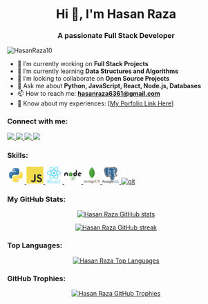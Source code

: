 <h1 align="center">Hi 👋, I'm Hasan Raza</h1>
<h3 align="center">A passionate Full Stack Developer</h3>

<p align="left"> <img src="https://komarev.com/ghpvc/?username=HasanRaza10&label=Profile%20views&color=0e75b6&style=flat" alt="HasanRaza10" /> </p>

- 🔭 I’m currently working on **Full Stack Projects**
- 🌱 I’m currently learning **Data Structures and Algorithms**
- 👯 I’m looking to collaborate on **Open Source Projects**
- 💬 Ask me about **Python, JavaScript, React, Node.js, Databases**
- 📫 How to reach me: **hasanraza6361@gmail.com**
- 📄 Know about my experiences: [[My Porfolio Link Here](https://hasan-raza-portfolio.onrender.com/)]

<h3 align="left">Connect with me:</h3>
<p align="left"> 
    <a href="https://www.linkedin.com/in/hasan-raza-b35752262" target="_blank">
        <img src="https://img.shields.io/badge/-LinkedIn-%230077B5?style=for-the-badge&logo=linkedin&logoColor=white" target="_blank" />
    </a>
    <a href="https://x.com/HasanRaza133977?t=xuSdo_HfbueccDNIAwkvGw&s=09" target="_blank">
        <img src="https://img.shields.io/badge/-Twitter-1DA1F2?style=for-the-badge&logo=twitter&logoColor=white" target="_blank" />
    </a>
    <a href="https://stackoverflow.com/users/31053411/hasan-raza" target="_blank">
        <img src="https://img.shields.io/badge/-StackOverflow-FE7A16?style=for-the-badge&logo=stackoverflow&logoColor=white" target="_blank" />
    </a>
    <a href="https://medium.com/@yourmediumusername" target="_blank">
        <img src="https://img.shields.io/badge/-Medium-black?style=for-the-badge&logo=medium&logoColor=white" target="_blank" />
    </a>
</p>

<h3 align="left">Skills:</h3>
<p align="left">
    <a href="https://www.python.org" target="_blank" rel="noreferrer"> <img src="https://raw.githubusercontent.com/devicons/devicon/master/icons/python/python-original.svg" alt="python" width="40" height="40"/> </a>
    <a href="https://www.javascript.com" target="_blank" rel="noreferrer"> <img src="https://raw.githubusercontent.com/devicons/devicon/master/icons/javascript/javascript-original.svg" alt="javascript" width="40" height="40"/> </a>
    <a href="https://react.dev/" target="_blank" rel="noreferrer"> <img src="https://raw.githubusercontent.com/devicons/devicon/master/icons/react/react-original-wordmark.svg" alt="react" width="40" height="40"/> </a>
    <a href="https://nodejs.org" target="_blank" rel="noreferrer"> <img src="https://raw.githubusercontent.com/devicons/devicon/master/icons/nodejs/nodejs-original-wordmark.svg" alt="nodejs" width="40" height="40"/> </a>
    <a href="https://www.mongodb.com/" target="_blank" rel="noreferrer"> <img src="https://raw.githubusercontent.com/devicons/devicon/master/icons/mongodb/mongodb-original-wordmark.svg" alt="mongodb" width="40" height="40"/> </a>
    <a href="https://www.postgresql.org" target="_blank" rel="noreferrer"> <img src="https://raw.githubusercontent.com/devicons/devicon/master/icons/postgresql/postgresql-original-wordmark.svg" alt="postgresql" width="40" height="40"/> </a>
    <a href="https://git-scm.com/" target="_blank" rel="noreferrer"> <img src="https://www.vectorlogo.zone/logos/git-scm/git-scm-icon.svg" alt="git" width="40" height="40"/> </a>
</p>

<h3 align="left">My GitHub Stats:</h3>
<p align="center">
  <a href="https://github.com/HasanRaza10">
    <img src="https://github-readme-stats.vercel.app/api?username=HasanRaza10&show_icons=true&locale=en" alt="Hasan Raza GitHub stats" />
  </a>
</p>

<p align="center">
  <a href="https://github.com/HasanRaza10">
    <img src="https://github-readme-streak-stats.vercel.app/?user=HasanRaza10&" alt="Hasan Raza GitHub streak" />
  </a>
</p>

<h3 align="left">Top Languages:</h3>
<p align="center">
  <a href="https://github.com/HasanRaza10">
    <img src="https://github-readme-stats.vercel.app/api/top-langs/?username=HasanRaza10&layout=compact&hide_border=true&locale=en" alt="Hasan Raza Top Languages" />
  </a>
</p>

<h3 align="left">GitHub Trophies:</h3>
<p align="center">
  <a href="https://github.com/ryo-ma/github-profile-trophy">
    <img src="https://github-profile-trophy.vercel.app/?username=HasanRaza10&row=1&column=7&margin-w=15&margin-h=15" alt="Hasan Raza GitHub Trophies" />
  </a>
</p>


<!--
**HasanRaza10/HasanRaza10** is a ✨ _special_ ✨ repository because its `README.md` (this file) appears on your GitHub profile.

Here are some ideas to get you started:

- 🔭 I’m currently working on ...
- 🌱 I’m currently learning ...
- 👯 I’m looking to collaborate on ...
- 🤔 I’m looking for help with ...
- 💬 Ask me about ...
- 📫 How to reach me: ...
- 😄 Pronouns: ...
- ⚡ Fun fact: ...
-->
